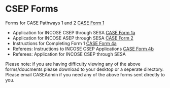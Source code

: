 # CSEP Forms

Forms for CASE Pathways 1 and 2 [CASE Form 1](/images/stories/CASE/CASE_Form-1_-_CSEP_Application_Form20180325.pdf)
- Application for INCOSE CSEP through SESA [CASE Form 1a](/images/stories/CASE/CASE_Form-1a_-_ASEP_Application_20170817.pdf)
- Application for INCOSE ASEP through SESA [CASE Form 2](/images/stories/CASE/CASE_Form-2_-_CSEP_Application_Instructions_20180415v1.pdf)
- Instructions for Completing Form 1 [CASE Form 4a](/images/stories/CASE/CASE_Form-4A_-_CSEP_Referee_Request_20180415.docx)
- Referees: Instructions to INCOSE CSEP Applications [CASE Form 4b](/images/stories/CASE/CASE_Form-4B_-_CSEP_Referee_20160826.pdf)
- Referees: Application for INCOSE CSEP through SESA

Please note: if you are having difficulty viewing any of the above forms/doucments please download to your desktop or a seperate directory. Please email CASEAdmin if you need any of the above forms sent directly to you.
 
 
